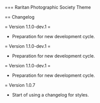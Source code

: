 === Raritan Photographic Society Theme

== Changelog

= Version 1.1.0-dev.1 =
* Preparation for new development cycle.

= Version 1.1.0-dev.1 =
* Preparation for new development cycle.

= Version 1.1.0-dev.1 =
* Preparation for new development cycle.

= Version 1.0.7
* Start of using a changelog for styles.

